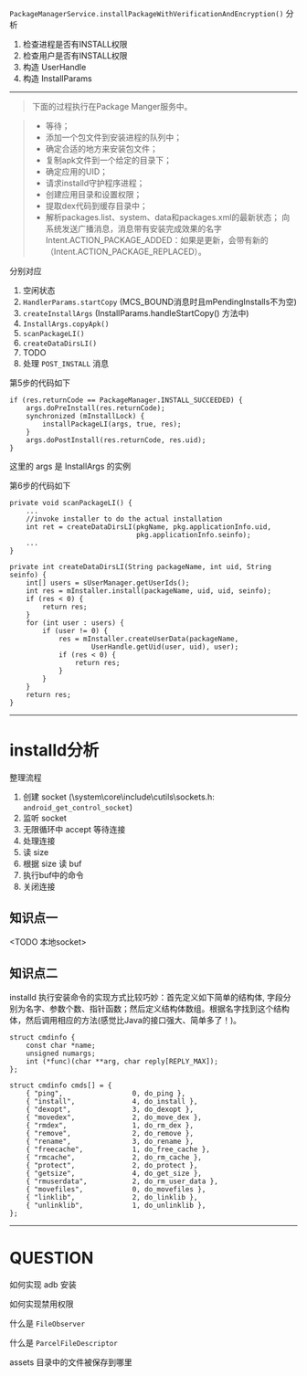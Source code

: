 [category]: android
[keywords]: packagemanager
[source]: http://blog.jobbole.com/67286/
[date]: 2014-12-08

`PackageManagerService.installPackageWithVerificationAndEncryption()` 分析

1. 检查进程是否有INSTALL权限
2. 检查用户是否有INSTALL权限
3. 构造 UserHandle
4. 构造 InstallParams

---

> 下面的过程执行在Package Manger服务中。

> + 等待；
> + 添加一个包文件到安装进程的队列中；
> + 确定合适的地方来安装包文件；
> + 复制apk文件到一个给定的目录下；
> + 确定应用的UID；
> + 请求installd守护程序进程；
> + 创建应用目录和设置权限；
> + 提取dex代码到缓存目录中；
> + 解析packages.list、system、data和packages.xml的最新状态；
> 向系统发送广播消息，消息带有安装完成效果的名字Intent.ACTION_PACKAGE_ADDED：如果是更新，会带有新的（Intent.ACTION_PACKAGE_REPLACED）。

分别对应

1. 空闲状态
2. `HandlerParams.startCopy` (MCS_BOUND消息时且mPendingInstalls不为空)
3. `createInstallArgs` (InstallParams.handleStartCopy() 方法中)
4. `InstallArgs.copyApk()`
5. `scanPackageLI()`
6. `createDataDirsLI()`
7. TODO
8. 处理 `POST_INSTALL` 消息

第5步的代码如下

	if (res.returnCode == PackageManager.INSTALL_SUCCEEDED) {
	    args.doPreInstall(res.returnCode);
	    synchronized (mInstallLock) {
	        installPackageLI(args, true, res);
	    }
	    args.doPostInstall(res.returnCode, res.uid);
	}
	
这里的 args 是 InstallArgs 的实例

第6步的代码如下

	private void scanPackageLI() {
		...
		//invoke installer to do the actual installation
		int ret = createDataDirsLI(pkgName, pkg.applicationInfo.uid,
		                           pkg.applicationInfo.seinfo);
		...
	}

    private int createDataDirsLI(String packageName, int uid, String seinfo) {
        int[] users = sUserManager.getUserIds();
        int res = mInstaller.install(packageName, uid, uid, seinfo);
        if (res < 0) {
            return res;
        }
        for (int user : users) {
            if (user != 0) {
                res = mInstaller.createUserData(packageName,
                        UserHandle.getUid(user, uid), user);
                if (res < 0) {
                    return res;
                }
            }
        }
        return res;
    }

---

# installd分析
整理流程

1. 创建 socket (<src>\system\core\include\cutils\sockets.h: `android_get_control_socket`)
2. 监听 socket
3. 无限循环中 accept 等待连接
4. 处理连接
  1. 读 size
  2. 根据 size 读 buf
  3. 执行buf中的命令
5. 关闭连接

## 知识点一
<TODO 本地socket>

## 知识点二
installd 执行安装命令的实现方式比较巧妙：首先定义如下简单的结构体, 字段分别为名字、参数个数、指针函数；然后定义结构体数组。根据名字找到这个结构体，然后调用相应的方法(感觉比Java的接口强大、简单多了！)。

	struct cmdinfo {
	    const char *name;
	    unsigned numargs;
	    int (*func)(char **arg, char reply[REPLY_MAX]);
	};
	
	struct cmdinfo cmds[] = {
	    { "ping",                 0, do_ping },
	    { "install",              4, do_install },
	    { "dexopt",               3, do_dexopt },
	    { "movedex",              2, do_move_dex },
	    { "rmdex",                1, do_rm_dex },
	    { "remove",               2, do_remove },
	    { "rename",               3, do_rename },
	    { "freecache",            1, do_free_cache },
	    { "rmcache",              2, do_rm_cache },
	    { "protect",              2, do_protect },
	    { "getsize",              4, do_get_size },
	    { "rmuserdata",           2, do_rm_user_data },
	    { "movefiles",            0, do_movefiles },
	    { "linklib",              2, do_linklib },
	    { "unlinklib",            1, do_unlinklib },
	};

---
# QUESTION
如何实现 adb 安装

如何实现禁用权限

什么是 `FileObserver`

什么是 `ParcelFileDescriptor`

assets 目录中的文件被保存到哪里